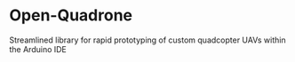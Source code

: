 # Open-Quadrone
Streamlined library for rapid prototyping of custom quadcopter UAVs within the Arduino IDE
